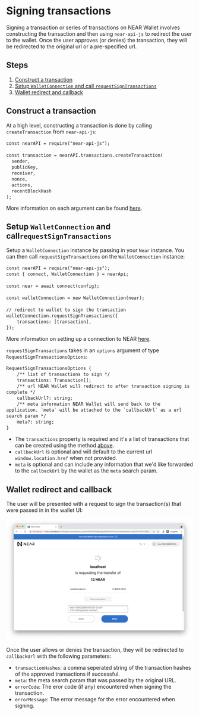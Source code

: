 Signing transactions
===

Signing a transaction or series of transactions on NEAR Wallet involves constructing the transaction and then using `near-api-js` to redirect the user to the wallet. Once the user approves (or denies) the transaction, they will be redirected to the original url or a pre-specified url. 

## Steps

1. [Construct a transaction](#Construct-a-transaction)
2. [Setup `WalletConnection` and call `requestSignTransactions`](#Setup-WalletConnection-and-callrequestSignTransactions)
3. [Wallet redirect and callback](#Wallet-redirect-and-callback)

## Construct a transaction
At a high level, constructing a transaction is done by calling `createTransaction` from `near-api-js`:

```typescript=
const nearAPI = require("near-api-js");

const transaction = nearAPI.transactions.createTransaction(
  sender,
  publicKey,
  receiver,
  nonce,
  actions,
  recentBlockHash
);
```

More information on each argument can be found [here](https://docs.near.org/docs/tutorials/create-transactions#transaction-requirements).

## Setup `WalletConnection` and call`requestSignTransactions`

Setup a `WalletConnection` instance by passing in your `Near` instance. You can then call `requestSignTransactions` on the `WalletConnection` instance:

```typescript=
const nearAPI = require("near-api-js");
const { connect, WalletConnection } = nearApi;

const near = await connect(config);

const walletConnection = new WalletConnection(near);

// redirect to wallet to sign the transaction
walletConnection.requestSignTransactions({
    transactions: [transaction],
});
```
More information on setting up a connection to NEAR [here](https://docs.near.org/docs/tutorials/create-transactions#setting-up-a-connection-to-near).

`requestSignTransactions` takes in an `options` argument of type `RequestSignTransactionsOptions`:

```typescript=
RequestSignTransactionsOptions {
    /** list of transactions to sign */
    transactions: Transaction[];
    /** url NEAR Wallet will redirect to after transaction signing is complete */
    callbackUrl?: string;
    /** meta information NEAR Wallet will send back to the application. `meta` will be attached to the `callbackUrl` as a url search param */
    meta?: string;
}
```

* The `transactions` property is required and it's a list of transactions that can be created using the method [above](#Construct-a-transaction).
* `callbackUrl` is optional and will default to the current url `window.location.href` when not provided.
* `meta` is optional and can include any information that we'd like forwarded to the `callbackUrl` by the wallet as the `meta` search param.

## Wallet redirect and callback
The user will be presented with a request to sign the transaction(s) that were passed in in the wallet UI: 

<img src="./assets/sign-transaction-request.png" width="500">


Once the user allows or denies the transaction, they will be redirected to `callbackUrl` with the following parameters:

* `transactionHashes`: a comma seperated string of the transaction hashes of the approved transactions if successful.
* `meta`: the meta search param that was passed by the original URL.
* `errorCode`: The eror code (if any) encountered when signing the transaction.
* `errorMessage`: The error message for the error encountered when signing.